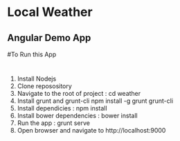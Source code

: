 Local Weather
============
Angular Demo App
----------------

#To Run this App
#
1. Install Nodejs
2. Clone reposository
3. Navigate to the root of project : cd weather
4. Install grunt and grunt-cli  npm install -g grunt grunt-cli
5. Install dependicies : npm install
6. Install bower dependencies : bower install
7. Run the app : grunt serve
8. Open browser and navigate to http://localhost:9000
